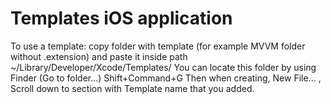 Templates iOS application 
===

To use a template: copy folder  with template  (for example MVVM folder without .extension)
and paste it inside path  ~/Library/Developer/Xcode/Templates/ 
You can locate this folder by using Finder (Go to folder...) Shift+Command+G
Then when creating, New File... , Scroll down to section with Template name that you added. 
